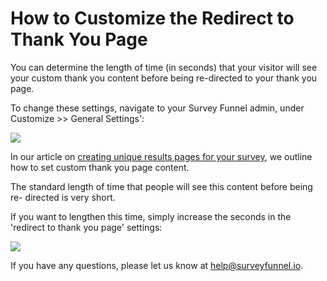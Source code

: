 # How to Customize the Redirect to Thank You Page

You can determine the length of time \(in seconds\) that your visitor will see your custom thank you content before being re-directed to your thank you page.

To change these settings, navigate to your Survey Funnel admin, under Customize &gt;&gt; General Settings':

![](https://d33v4339jhl8k0.cloudfront.net/docs/assets/53974d6ce4b0c76107b109d1/images/593190ae0428634b4a33a687/file-%20TBQG3A7rIF.png)

In our article on [creating unique results pages for your survey](http://documentation.surveyfunnel.io/article/406-how-do-i-create-%20unique-results-pages-for-my-survey), we outline how to set custom thank you page content.

The standard length of time that people will see this content before being re- directed is very short.

If you want to lengthen this time, simply increase the seconds in the 'redirect to thank you page' settings:

![](https://d33v4339jhl8k0.cloudfront.net/docs/assets/53974d6ce4b0c76107b109d1/images/593191b22c7d3a074e8b0676/file-%20EEN1485D4o.png)

If you have any questions, please let us know at [help@surveyfunnel.io](mailto:mailto:help@surveyfunnel.io).

